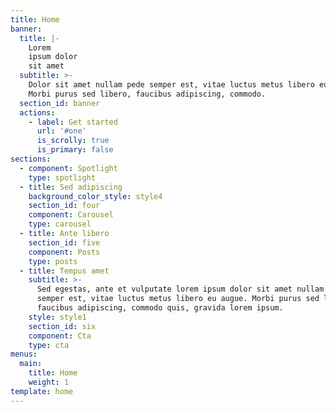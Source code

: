 ```yaml
---
title: Home
banner:
  title: |-
    Lorem
    ipsum dolor
    sit amet
  subtitle: >-
    Dolor sit amet nullam pede semper est, vitae luctus metus libero eu augue.
    Morbi purus sed libero, faucibus adipiscing, commodo.
  section_id: banner
  actions:
    - label: Get started
      url: '#one'
      is_scrolly: true
      is_primary: false
sections:
  - component: Spotlight
    type: spotlight
  - title: Sed adipiscing
    background_color_style: style4
    section_id: four
    component: Carousel
    type: carousel
  - title: Ante libero
    section_id: five
    component: Posts
    type: posts
  - title: Tempus amet
    subtitle: >-
      Sed egestas, ante et vulputate lorem ipsum dolor sit amet nullam pede
      semper est, vitae luctus metus libero eu augue. Morbi purus sed libero,
      faucibus adipiscing, commodo quis, gravida lorem ipsum.
    style: style1
    section_id: six
    component: Cta
    type: cta
menus:
  main:
    title: Home
    weight: 1
template: home
---
```

